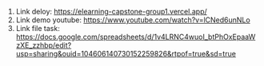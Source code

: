 1. Link deloy: https://elearning-capstone-group1.vercel.app/
2. Link demo youtube: https://www.youtube.com/watch?v=lCNed6unNLo
3. Link file task: https://docs.google.com/spreadsheets/d/1v4LRNC4wuoI_btPhOxEpaaWzXE_zzhbp/edit?usp=sharing&ouid=104606140730152259826&rtpof=true&sd=true